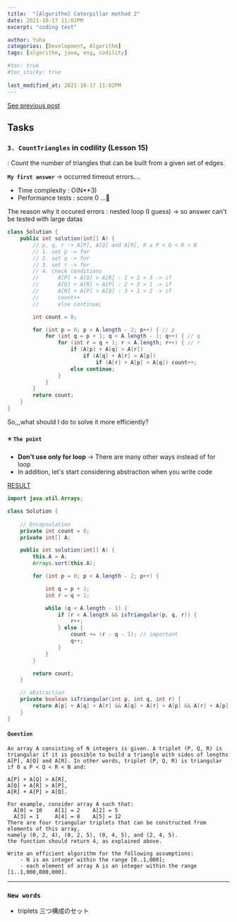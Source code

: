 ```yaml
---
title:  "[Algorithm] Caterpillar method 2"
date: 2021-10-17 11:02PM
excerpt: "coding test"

author: Yuha
categories: [Development, Algorithm]
tags: [algorithm, java, eng, codility]

#toc: true
#toc_sticky: true
 
last_modified_at: 2021-10-17 11:02PM
---
```

[See previous post](https://uzzing.github.io/posts/algorithm-caterpillar/)
## Tasks
### `3. CountTriangles` in codility (Lesson 15)
: Count the number of triangles that can be built from a given set of edges.


**`My first answer`** -> occurred timeout errors....
- Time complexity : O(N**3) 
- Performance tests : score 0 
...🥲

The reason why it occured errors : nested loop (I guess) 
-> so answer can't be tested with large datas

```java
class Solution {
    public int solution(int[] A) {
        // p, q, r -> A[P], A[Q] and A[R], 0 ≤ P < Q < R < N
        // 1. set p -> for
        // 2. set q -> for
        // 3. set r -> for
        // 4. check conditions
        //      A[P] + A[Q] > A[R] : 1 + 2 > 3 -> if
        //      A[Q] + A[R] > A[P] : 2 + 3 > 1 -> if
        //      A[R] + A[P] > A[Q] : 3 + 1 > 2 -> if
        //      count++
        //      else continue;

        int count = 0;

        for (int p = 0; p < A.length - 2; p++) { // p
            for (int q = p + 1; q < A.length - 1; q++) { // q
                for (int r = q + 1; r < A.length; r++) { // r
                    if (A[p] + A[q] > A[r])
                        if (A[q] + A[r] > A[p])
                            if (A[r] + A[p] > A[q]) count++;
                    else continue;
                }
            }
        }
        return count;
    }
}
```

So,,,what should I do to solve it more efficiently?
#### ⭐️ `The point`
- **Don't use only for loop** -> There are many other ways instead of for loop
- In addition, let's start considering abstraction when you write code

[RESULT](https://app.codility.com/demo/results/trainingBTG536-3G3/)

```java
import java.util.Arrays;

class Solution {
    
    // Encapsulation
    private int count = 0;
    private int[] A;

    public int solution(int[] A) {
        this.A = A;
        Arrays.sort(this.A);

        for (int p = 0; p < A.length - 2; p++) {

            int q = p + 1;
            int r = q + 1;

            while (q < A.length - 1) {
                if (r < A.length && isTriangular(p, q, r)) {
                    r++;
                } else {
                    count += (r - q - 1); // important
                    q++;
                }
            }
        }

        return count;
    }

    // abstraction
    private boolean isTriangular(int p, int q, int r) {
        return A[p] + A[q] > A[r] && A[q] + A[r] > A[p] && A[r] + A[p] > A[q];
    }
}
```

#### `Question`
```
An array A consisting of N integers is given. A triplet (P, Q, R) is triangular if it is possible to build a triangle with sides of lengths A[P], A[Q] and A[R]. In other words, triplet (P, Q, R) is triangular if 0 ≤ P < Q < R < N and:

A[P] + A[Q] > A[R],
A[Q] + A[R] > A[P],
A[R] + A[P] > A[Q].

For example, consider array A such that:
  A[0] = 10    A[1] = 2    A[2] = 5
  A[3] = 1     A[4] = 8    A[5] = 12
There are four triangular triplets that can be constructed from elements of this array, 
namely (0, 2, 4), (0, 2, 5), (0, 4, 5), and (2, 4, 5).
the function should return 4, as explained above.

Write an efficient algorithm for the following assumptions:
    - N is an integer within the range [0..1,000];
    - each element of array A is an integer within the range [1..1,000,000,000].
```

---
### `New words`
- triplets 三つ構成のセット
